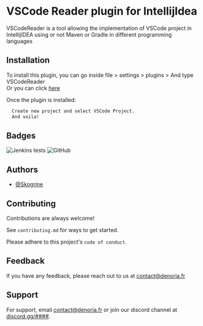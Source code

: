 
# VSCode Reader plugin for IntellijIdea

VSCodeReader is a tool allowing the implementation of VSCode project in IntellijIDEA using or not Maven or Gradle in different programming languages




## Installation

To install this plugin, you can go inside file > settings > plugins > And type VSCodeReader  
Or you can click [here](https://)

Once the plugin is installed:
```bash
  Create new project and select VSCode Project.
  And voila!
```



## Badges

![Jenkins tests](https://img.shields.io/jenkins/tests?compact_message&failed_label=failed&jobUrl=https%3A%2F%2Fjenkins.sqlalchemy.org%2Fjob%2Falembic_gerrit&label=VSCode%20Reader&logo=IntellijIdea&passed_label=passed&skipped_label=skipped&style=for-the-badge)
![GitHub](https://img.shields.io/github/license/skogrine/VSCodeReader?label=%E2%A0%80%E2%A0%80%E2%A0%80%E2%A0%80%E2%A0%80%E2%A0%80%E2%A0%80%E2%A0%80%E2%A0%80%E2%A0%80%E2%A0%80%E2%A0%80%E2%A0%80&logo=intellijidea&style=for-the-badge)
## Authors

- [@Skogrine](https://www.github.com/skogrine)


## Contributing

Contributions are always welcome!

See `contributing.md` for ways to get started.

Please adhere to this project's `code of conduct`.


## Feedback

If you have any feedback, please reach out to us at contact@denoria.fr


## Support

For support, email contact@denoria.fr or join our discord channel at [discord.gg/####](https://discord.gg/####).

